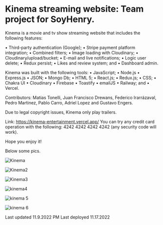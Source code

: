 # Kinema streaming website: Team project for SoyHenry.

Kinema is a movie and tv show streaming website that includes the following features:

• Third-party authentication (Google); 
• Stripe payment platform integration; 
• Combined filters;
• Image loading with Cloudinary;
• Cloudinary/upload/bucket;
• E-mail and live notifications;
• Logic user delete;
• Redux persist;
• Likes and review system; and
• Dashboard admin.

Kinema was built with the following tools:
• JavaScript;
• Node.js
• Express.js
• JSON;
• Mongo Db;
• HTML 5;
• React.js;
• Redux.js;
• CSS;
• Chakra UI
• Cloudinary
• Firebase
• Toastify
• emailJS
• Railway; and
• Vercel.

Contributors: Matias Tonelli, Juan Francisco Drewans, Federico Irarrázaval, Pedro Martinez, Pablo Carro, Adriel Lopez and Gustavo Engers.

Due to legal copyright issues, Kinema only play trailers. 

Link: https://kinema-entertainment.vercel.app/
You can try any credit card operation with the following: 4242 4242 4242 4242 (any security code will work).

Hope you enjoy it! 

Below some pics.

![Kinema](https://user-images.githubusercontent.com/93743323/200679106-52b8c8e3-2c3e-4175-b5aa-38836441d695.png)

![Kinema2](https://user-images.githubusercontent.com/93743323/200679131-ba16be54-c9af-4c9a-b131-21cb7b2db65c.png)

![Kinema3](https://user-images.githubusercontent.com/93743323/200679158-867f5044-c1c0-4fab-97d3-06af625366e7.png)

![kinema4](https://user-images.githubusercontent.com/93743323/200681717-4374a74e-e8d9-48e5-b894-6f2b341a2957.png)

![kinema 5](https://user-images.githubusercontent.com/93743323/200680970-3aedeec4-91c0-4554-8696-732b15692716.png)

![kinema 6](https://user-images.githubusercontent.com/93743323/200680990-ebc99376-f763-43d0-a62b-f04036bf0b02.png)

Last updated 11.9.2022 PM
Last deployed 11.17.2022
